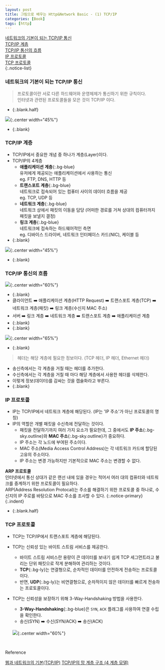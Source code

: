 ```yaml
---
layout: post
title: 그림으로 배우는 Http&Network Basic - (1) TCP/IP
categories: [Book]
tags: [http]
---
```


[네트워크의 기본이 되는 TCP/IP 통신](#네트워크의-기본이-되는-tcpip-통신)  
[TCP/IP 계층](#tcpip-계층)  
[TCP/IP 통신의 흐름](#tcpip-통신의-흐름)  
[IP 프로토콜](#ip-프로토콜)  
[TCP 프로토콜](#tcp-프로토콜)  
{:.notice-list}


### 네트워크의 기본이 되는 TCP/IP 통신
> 프로토콜이란 서로 다른 하드웨어와 운영체제가 통신하기 위한 규칙이다.  
> 인터넷과 관련된 프로토콜들을 모은 것이 TCP/IP 이다.

- {:.blank.half}

![](https://velog.velcdn.com/post-images%2Fconatuseus%2Fe76c2f70-d195-11e9-8ab6-1bd1eebc78e4%2Fimage.png){:.center width="45%"}

- {:.blank}


### TCP/IP 계층
- TCP/IP에서 중요한 개념 중 하나가 계층(Layer)이다.
- TCP/IP의 4계층
  - **애플리케이션 계층**{:.bg-blue}  
    유저에게 제공되는 애플리케이션에서 사용하는 통신  
    eg. FTP, DNS, HTTP 등
  - **트랜스포트 계층**{:.bg-blue}  
    네트워크로 접속되어 있는 컴퓨터 사이의 데이터 흐름을 제공  
    eg. TCP, UDP 등
  - **네트워크 계층**{:.bg-blue}  
    네트워크 상에서 패킷의 이동을 담당 (어떠한 경로를 거쳐 상대의 컴퓨터까지 패킷을 보낼지 결정)  
  - **링크 계층**{:.bg-blue}  
    네트워크에 접속하는 하드웨어적인 측면  
    eg. 디바이스 드라이버, 네트워크 인터페이스 카드(NIC), 케이블 등
- {:.blank}

![](http://www.ktword.co.kr/img_data/205_1.JPG){:.center width="45%"}

- {:.blank}

    
### TCP/IP 통신의 흐름
![](https://velog.velcdn.com/post-images%2Fconatuseus%2Fc7817610-d3c1-11e9-9be1-d7af2d4620a0%2Fimage.png){:.center width="60%"}

- {:.blank}
- 클라이언트 ➡️ 애플리케이션 계층(HTTP Request) ➡️ 트랜스포트 계층(TCP) ➡️ 네트워크 계층(패킷) ➡️ 링크 계층(수신지 MAC 주소) 
- 서버 ➡️ 링크 계층 ➡️ 네트워크 계층 ➡️️ 트랜스포트 계층 ➡️ 애플리케이션 계층
- {:.blank}
- {:.blank}

![](https://velog.velcdn.com/post-images%2Fconatuseus%2Fd6b2f390-d3c9-11e9-b578-e7ac71f50ec2%2Fimage.png){:.center width="65%"}
- {:.blank}

> 헤더는 해당 계층에 필요한 정보이다. (TCP 헤더, IP 헤더, Ethernet 헤더)

- 송신측에서는 각 계층을 거칠 때는 헤더를 추가한다.
- 수신측에서는 각 계층을 거칠 때 마다 해당 계층에서 사용한 헤더를 삭제한다.
- 이렇게 정보(데이터)를 감싸는 것을 캡슐화라고 부른다.
- {:.blank}


### IP 프로토콜
- IP는 TCP/IP에서 네트워크 계층에 해당된다. (IP는 'IP 주소'가 아닌 프로토콜의 명칭)
- IP의 역할은 개별 패킷을 수신측에 전달하는 것이다.
  - 패킷을 전달하기까지 여러 가지 요소가 필요한데, 그 중에서도 **IP 주소**{:.bg-sky.outline}와 **MAC 주소**{:.bg-sky.outline}가 중요하다.
  - IP 주소는 각 노드에 부여된 주소이다.
  - MAC 주소(Media Access Control Address)는 각 네트워크 카드에 할당된 고유의 주소이다.
  - IP 주소는 변경 가능하지만 기본적으로 MAC 주소는 변경할 수 없다.
  
**ARP 프로토콜**   
인터넷에서 통신 상대가 같은 랜선 내에 있을 경우는 적어서 여러 대의 컴퓨터와 네트워크를 중계하기 위한 프로토콜이 필요하다.  
ARP(Address Resolution Protocal)는 주소를 해결하기 위한 프로토콜 중 하나로, 수신지의 IP 주로를 바탕으로 MAC 주소를 조사할 수 있다.
{:.notice-primary}
{:.indent}
- {:.blank.half}

### TCP 프로토콜
- TCP는 TCP/IP에서 트랜스포트 계층에 해당된다.
- TCP는 신뢰성 있는 바이트 스트림 서비스를 제공한다.
  - 바이트 스트림 서비스란 용량이 큰 데이터를 보내기 쉽게 TCP 세그먼트라고 불리는 단위 패킷으로 작게 분해하여 관리하는 것이다.
  - **TCP**{:.bg-ly}는 연결형으로, 순차적인 데이터를 안전하게 전송하는 프로토콜이다.
  - 반면, **UDP**{:.bg-ly}는 비연결형으로, 순차적이지 않은 데이터를 빠르게 전송하는 프로토콜이다.
- TCP는 신뢰성을 보장하기 위해 3-Way-Handshaking 방법을 사용한다.
  - **3-Way-Handshaking**{:.bg-blue}은 `SYN`, `ACK` 플래그를 사용하여 연결 수립을 확인한다.
  - 송신(SYN) ➡️️ 수신(SYN/ACK) ➡️️ 송신(ACK)️️

  ![](https://velog.velcdn.com/post-images%2Fconatuseus%2F07fac630-d3d9-11e9-8214-155afa157874%2Fimage.png){:.center width="60%"}



<br>

<div class="post-reference">
   <p>Reference</p>
   <a href="https://velog.io/@conatuseus/2019-09-10-2009-%EC%9E%91%EC%84%B1%EB%90%A8-xsk0ds2eqf">웹과 네트워크의 기본(TCP/IP)</a>
   <a href="http://www.ktword.co.kr/word/abbr_view.php?nav=2&opt=&m_temp1=205&id=861">TCP/IP의 망 계층 구조 (4 계층 모델)</a>
</div>

